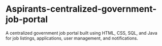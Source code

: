 # Aspirants-centralized-government-job-portal
A centralized government job portal built using HTML, CSS, SQL, and Java for job listings, applications, user management, and notifications.
